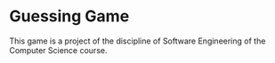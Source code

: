 # Guessing Game

This game is a project of the discipline of Software Engineering of the Computer Science course.
